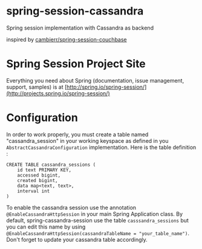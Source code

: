 # spring-session-cassandra

Spring session implementation with Cassandra as backend

inspired by [cambierr/spring-session-couchbase](https://github.com/cambierr/spring-session-couchbase)

# Spring Session Project Site

Everything you need about Spring (documentation, issue management, support, samples) is at [http://spring.io/spring-session/](http://projects.spring.io/spring-session/)

# Configuration

In order to work properly, you must create a table named "cassandra_session" in your working keyspace as defined in you `AbstractCassandraConfiguration` implementation.
Here is the table definition : 
```cql
CREATE TABLE cassandra_sessions (
    id text PRIMARY KEY,
    accessed bigint,
    created bigint,
    data map<text, text>,
    interval int
) 
```

To enable the cassandra session use the annotation `@EnableCassandraHttpSession` in your main Spring Application class. By default, spring-cassandra-session use the table `casssandra_sessions` but you can edit this name by using `@EnableCassandraHttpSession(cassandraTableName = "your_table_name")`. Don't forget to update your cassandra table accordingly.
